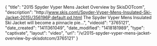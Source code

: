 {
    "title": "2015 Spyder Vyper Mens Jacket Overview by SkisDOTcom",
    "description": "http:\/\/www.skis.com\/Spyder-Vyper-Mens-Insulated-Ski-Jacket-2015\/356196P,default,pd.html The Spyder Vyper Mens Insulated Ski Jacket will become a pinnacle pie...",
    "videoid": "3765121",
    "date_created": "1411361049",
    "date_modified": "1418181989",
    "type": "captivate",
    "layout": "video",
    "url": "\/v\/2015-spyder-vyper-mens-jacket-overview-by-skisdotcom\/3765121"
}